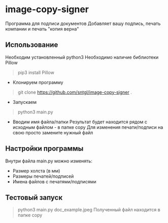 # image-copy-signer
Программа для подписи документов
Добавляет вашу подпись, печать компании и печать "копия верна"
## Использование
Необходим установленный python3
Необходимо наличие библиотеки Pillow
> pip3 install Pillow
* Клонируем программу
> git clone https://github.com/sntgl/image-copy-signer .
* Запускаем
> python3 main.py
* Вводим имя файла/папки
Результат будет находится рядом с исходным файлом - в папке copy
Для изменения печати/подписи на свою просто замените нужный файл

## Настройки программы
Внутри файла main.py можно изменять:
* Размер холста (в мм)
* Размеры печатей/подписей
* Имена файлов с печатями/подписями

## Тестовый запуск
> python3 main.py
> doc_example.jpeg
Полученный файл находится в папке copy
